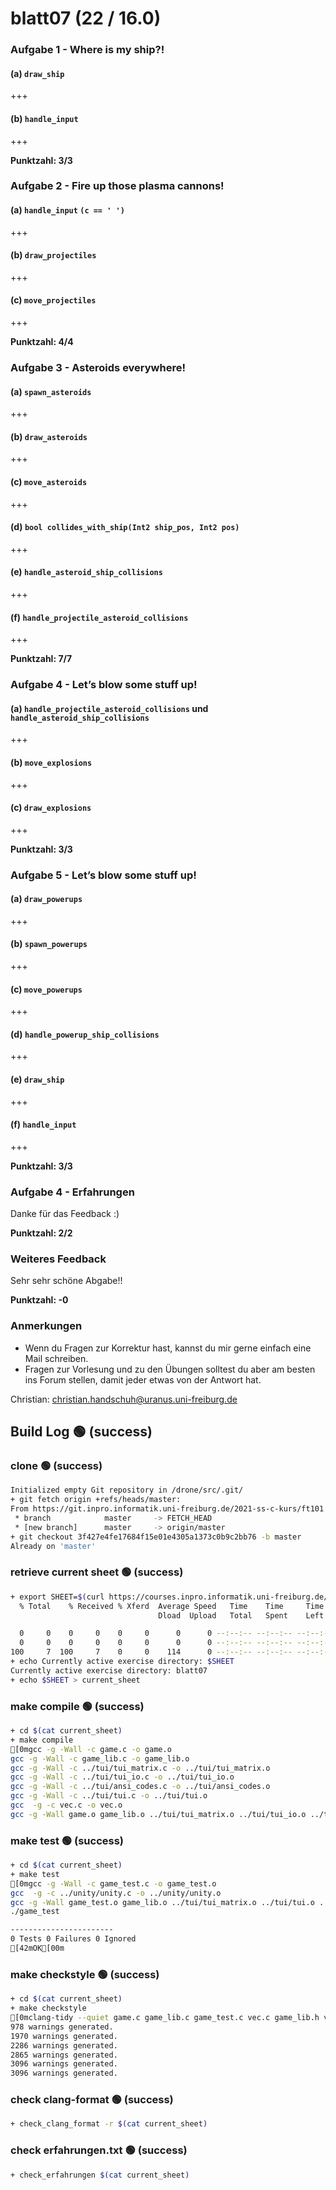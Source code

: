 # blatt07 (22 / 16.0)

### Aufgabe 1 - Where is my ship?!

#### (a) `draw_ship`
+++
#### (b) `handle_input`
+++

**Punktzahl: 3/3**

### Aufgabe 2 - Fire up those plasma cannons!

#### (a) `handle_input`  `(c == ' ')`
+++
#### (b) `draw_projectiles`
+++
#### (c) `move_projectiles`
+++

**Punktzahl: 4/4**

### Aufgabe 3 - Asteroids everywhere!

#### (a) `spawn_asteroids`
+++
#### (b) `draw_asteroids`
+++
#### (c) `move_asteroids`
+++
#### (d) `bool collides_with_ship(Int2 ship_pos, Int2 pos)`
+++
#### (e) `handle_asteroid_ship_collisions`
+++
#### (f) `handle_projectile_asteroid_collisions`
+++

**Punktzahl: 7/7**


### Aufgabe 4 - Let’s blow some stuff up!

#### (a) `handle_projectile_asteroid_collisions` und `handle_asteroid_ship_collisions`
+++
#### (b) `move_explosions`
+++
#### (c) `draw_explosions`
+++

**Punktzahl: 3/3**


### Aufgabe 5 - Let’s blow some stuff up!

#### (a) `draw_powerups` 
+++
#### (b) `spawn_powerups`
+++
#### (c) `move_powerups`
+++
#### (d) `handle_powerup_ship_collisions`
+++
#### (e) `draw_ship`
+++
#### (f) `handle_input`
+++

**Punktzahl: 3/3**


### Aufgabe 4 - Erfahrungen

Danke für das Feedback :)

**Punktzahl: 2/2**



### Weiteres Feedback

Sehr sehr schöne Abgabe!!




**Punktzahl: -0**

### Anmerkungen

- Wenn du Fragen zur Korrektur hast, kannst du mir gerne einfach
  eine Mail schreiben.
- Fragen zur Vorlesung und zu den Übungen solltest du aber am
  besten ins Forum stellen, damit jeder etwas von der Antwort hat.

Christian: <christian.handschuh@uranus.uni-freiburg.de>


## Build Log  🟢 (success)
### clone  🟢 (success)
```bash
Initialized empty Git repository in /drone/src/.git/
+ git fetch origin +refs/heads/master:
From https://git.inpro.informatik.uni-freiburg.de/2021-ss-c-kurs/ft101
 * branch            master     -> FETCH_HEAD
 * [new branch]      master     -> origin/master
+ git checkout 3f427e4fe17684f15e01e4305a1373c0b9c2bb76 -b master
Already on 'master'

```

### retrieve current sheet  🟢 (success)
```bash
+ export SHEET=$(curl https://courses.inpro.informatik.uni-freiburg.de/2021-SS/c-kurs/active_exercises | head -n 1)
  % Total    % Received % Xferd  Average Speed   Time    Time     Time  Current
                                 Dload  Upload   Total   Spent    Left  Speed

  0     0    0     0    0     0      0      0 --:--:-- --:--:-- --:--:--     0
  0     0    0     0    0     0      0      0 --:--:-- --:--:-- --:--:--     0
100     7  100     7    0     0    114      0 --:--:-- --:--:-- --:--:--   112
+ echo Currently active exercise directory: $SHEET
Currently active exercise directory: blatt07
+ echo $SHEET > current_sheet

```

### make compile  🟢 (success)
```bash
+ cd $(cat current_sheet)
+ make compile
[0mgcc -g -Wall -c game.c -o game.o
gcc -g -Wall -c game_lib.c -o game_lib.o
gcc -g -Wall -c ../tui/tui_matrix.c -o ../tui/tui_matrix.o
gcc -g -Wall -c ../tui/tui_io.c -o ../tui/tui_io.o
gcc -g -Wall -c ../tui/ansi_codes.c -o ../tui/ansi_codes.o
gcc -g -Wall -c ../tui/tui.c -o ../tui/tui.o
gcc  -g -c vec.c -o vec.o
gcc -g -Wall game.o game_lib.o ../tui/tui_matrix.o ../tui/tui_io.o ../tui/ansi_codes.o ../tui/tui.o vec.o -o game

```

### make test  🟢 (success)
```bash
+ cd $(cat current_sheet)
+ make test
[0mgcc -g -Wall -c game_test.c -o game_test.o
gcc  -g -c ../unity/unity.c -o ../unity/unity.o
gcc -g -Wall game_test.o game_lib.o ../tui/tui_matrix.o ../tui/tui.o ../tui/tui_io.o ../tui/ansi_codes.o vec.o ../unity/unity.o -o game_test
./game_test

-----------------------
0 Tests 0 Failures 0 Ignored 
[42mOK[00m

```

### make checkstyle  🟢 (success)
```bash
+ cd $(cat current_sheet)
+ make checkstyle
[0mclang-tidy --quiet game.c game_lib.c game_test.c vec.c game_lib.h vec.h --
978 warnings generated.
1970 warnings generated.
2286 warnings generated.
2865 warnings generated.
3096 warnings generated.
3096 warnings generated.

```

### check clang-format  🟢 (success)
```bash
+ check_clang_format -r $(cat current_sheet)

```

### check erfahrungen.txt  🟢 (success)
```bash
+ check_erfahrungen $(cat current_sheet)

```
